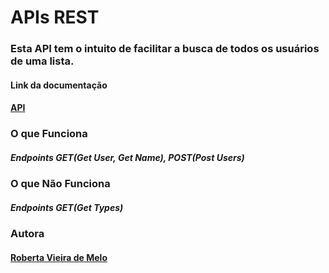 # APIs REST 

### Esta API tem o intuito de facilitar a busca de todos os usuários de uma lista.

#### Link da documentação
#### [API]()

### O que Funciona
##### Endpoints GET(Get User, Get Name), POST(Post Users)

### O que Não Funciona
##### Endpoints GET(Get Types)

### Autora
#### [Roberta Vieira de Melo](https://github.com/VieiraMeloRoberta)